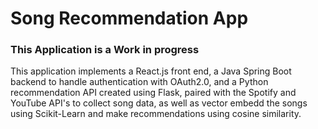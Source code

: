 # Song Recommendation App
### This Application is a Work in progress
This application implements a React.js front end, a Java Spring Boot backend to handle authentication with OAuth2.0, and a Python recommendation API created using Flask, paired with the Spotify and YouTube API's to collect song data, as well as vector embedd the songs using Scikit-Learn and make recommendations using cosine similarity.

